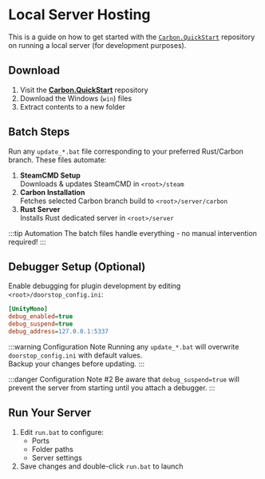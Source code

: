 <script setup lang="ts">
import { BugOffIcon, DownloadIcon, ListIcon, PlayIcon, ServerIcon } from 'lucide-vue-next'
</script>

# <ServerIcon class="carbon-icon" /> Local Server Hosting

This is a guide on how to get started with the
[`Carbon.QuickStart`](https://github.com/CarbonCommunity/Carbon.QuickStart/tree/main/win) repository on
running a local server (for development purposes).

## <DownloadIcon class="carbon-icon" /> Download

1. Visit the [**Carbon.QuickStart**](https://github.com/CarbonCommunity/Carbon.QuickStart/tree/main/win)
   repository
2. Download the Windows (`win`) files
3. Extract contents to a new folder

## <ListIcon class="carbon-icon" /> Batch Steps

Run any `update_*.bat` file corresponding to your preferred Rust/Carbon branch. These files automate:

1. **SteamCMD Setup**  
   Downloads & updates SteamCMD in `<root>/steam`
2. **Carbon Installation**  
   Fetches selected Carbon branch build to `<root>/server/carbon`
3. **Rust Server**  
   Installs Rust dedicated server in `<root>/server`

:::tip Automation
The batch files handle everything - no manual intervention required!
:::

## <BugOffIcon class="carbon-icon" /> Debugger Setup (Optional)

Enable debugging for plugin development by editing `<root>/doorstop_config.ini`:

```ini
[UnityMono]
debug_enabled=true
debug_suspend=true
debug_address=127.0.0.1:5337
```

:::warning Configuration Note
Running any `update_*.bat` will overwrite `doorstop_config.ini` with default values.  
Backup your changes before updating.
:::

:::danger Configuration Note #2
Be aware that `debug_suspend=true` will prevent the server from starting until you attach a debugger.
:::

## <PlayIcon class="carbon-icon" /> Run Your Server

1. Edit `run.bat` to configure:
   - Ports
   - Folder paths
   - Server settings
2. Save changes and double-click `run.bat` to launch
